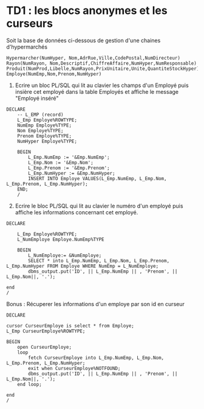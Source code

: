 # TD1 : les blocs anonymes et les curseurs

Soit la base de données ci-dessous de gestion d'une chaines d'hypermarchés

```
Hypermarcher(NumHyper, Nom,AdrRue,Ville,CodePostal,NumDirecteur)
Rayon(NumRayon, Nom,Descriptif,ChiffreAffaire,NumHyper,NumResponsable)
Produit(NumProd,Libelle,NumRayon,PrixUnitaire,Unite,QuantiteStockHyper)
Employe(NumEmp,Nom,Prenom,NumHyper)
```

1) Ecrire un bloc PL/SQL qui lit au clavier les champs d'un Employé puis insière cet employé dans la table Employés et affiche le message "Employé inséré"

```
DECLARE 
	-- L_EMP (record)
	L_Emp Employe%ROWTYPE;
	NumEmp Employe%TYPE;
	Nom Employe%TYPE;
	Prenom Employe%TYPE;
	NumHyper Employe%TYPE;

	BEGIN 
		L_Emp.NumEmp := '&Emp.NumEmp';
		L_Emp.Nom := '&Emp.Nom';
		L_Emp.Prenom := '&Emp.Prenom';
		L_Emp.NumHyper := &Emp.NumHyper;
		INSERT INTO Employe VALUES(L_Emp.NumEmp, L_Emp.Nom, L_Emp.Prenom, L_Emp.NumHyper);
	END;
	/
```

2) Ecrire le bloc PL/SQL qui lit au clavier le numéro d'un employé puis affiche les informations concernant cet employé.

```
DECLARE

	L_Emp Employe%ROWTYPE;
	L_NumEmploye Employe.NumEmp%TYPE

	BEGIN
		L_NumEmploye:= &NumEmploye;
		SELECT * into L_Emp.NumEmp, L_Emp.Nom, L_Emp.Prenom, L_Emp.NumHyper FROM Employe WHERE NumEmp = L_NumEmploye;
		dbms_output.put('ID', || L_Emp.NumEmp || , 'Prenom', || L_Emp.Nom||, '.');

end
/

```

Bonus : Récuperer les informations d'un employe par son id en curseur

```
DECLARE

cursor CurseurEmploye is select * from Employe;
L_Emp CurseurEmploye%ROWTYPE;

BEGIN
	open CurseurEmploye;
	loop
		fetch CurseurEmploye into L_Emp.NumEmp, L_Emp.Nom, L_Emp.Prenom, L_Emp.NumHyper;
		exit when CurseurEmploye%NOTFOUND;
		dbms_output.put('ID', || L_Emp.NumEmp || , 'Prenom', || L_Emp.Nom||, '.');
	end loop;

end
/		

```